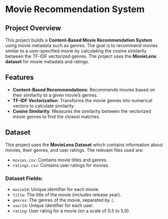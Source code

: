 # Movie Recommendation System

## Project Overview
This project builds a **Content-Based Movie Recommendation System** using movie metadata such as genres. The goal is to recommend movies similar to a user-specified movie by calculating the cosine similarity between the TF-IDF vectorized genres. The project uses the **MovieLens dataset** for movie metadata and ratings.

## Features
- **Content-Based Recommendations**: Recommends movies based on their similarity to a given movie’s genres.
- **TF-IDF Vectorization**: Transforms the movie genres into numerical vectors to calculate similarity.
- **Cosine Similarity**: Measures the similarity between the vectorized movie genres to find the closest matches.


## Dataset
This project uses the **MovieLens Dataset** which contains information about movies, their genres, and user ratings. The relevant files used are:
- `movies.csv`: Contains movie titles and genres.
- `ratings.csv`: Contains user ratings for movies.

### Dataset Fields:
- `movieId`: Unique identifier for each movie.
- `title`: The title of the movie (includes release year).
- `genres`: The genres of the movie, separated by `|`.
- `userId`: Unique identifier for each user.
- `rating`: User rating for a movie (on a scale of 0.5 to 5.0).


